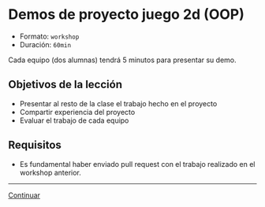 # Demos de proyecto juego 2d (OOP)

* Formato: `workshop`
* Duración: `60min`

Cada equipo (dos alumnas) tendrá 5 minutos para presentar su demo.

## Objetivos de la lección

* Presentar al resto de la clase el trabajo hecho en el proyecto
* Compartir experiencia del proyecto
* Evaluar el trabajo de cada equipo

## Requisitos

* Es fundamental haber enviado pull request con el trabajo realizado en el
  workshop anterior.

***

[Continuar](08-composition/01-closures.md)
